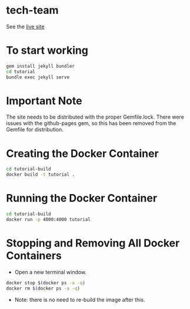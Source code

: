 # tech-team

See the [live site](https://evankozliner.github.io/tech-team/)

# To start working

```bash
gem install jekyll bundler
cd tutorial
bundle exec jekyll serve

```

# Important Note
The site needs to be distributed with the proper Gemfile.lock. There were issues with the github-pages gem, so this has been removed from the Gemfile for distribution.

# Creating the Docker Container
```bash
cd tutorial-build
docker build -t tutorial .

```

# Running the Docker Container
```bash
cd tutorial-build
docker run -p 4000:4000 tutorial

```

# Stopping and Removing All Docker Containers
* Open a new terminal window.

```bash
docker stop $(docker ps -a -q)
docker rm $(docker ps -a -q)

```
* Note: there is no need to re-build the image after this.

